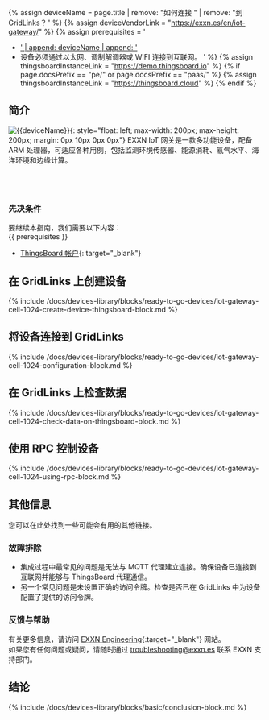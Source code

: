 {% assign deviceName = page.title | remove: "如何连接 " | remove: "到 GridLinks？" %}
{% assign deviceVendorLink = "https://exxn.es/en/iot-gateway/" %}
{% assign prerequisites = '
- <a href="' | append: deviceVendorLink | append: '" target="_blank">' | append: deviceName | append: '</a>
- 设备必须通过以太网、调制解调器或 WIFI 连接到互联网。 '
 %}
 {% assign thingsboardInstanceLink = "https://demo.thingsboard.io" %}
{% if page.docsPrefix == "pe/" or page.docsPrefix == "paas/" %}
{% assign thingsboardInstanceLink = "https://thingsboard.cloud" %}
{% endif %}

## 简介
![{{deviceName}}](/images/devices-library/{{page.deviceImageFileName}}){: style="float: left; max-width: 200px; max-height: 200px; margin: 0px 10px 0px 0px"}
EXXN IoT 网关是一款多功能设备，配备 ARM 处理器，可适应各种用例，包括监测环境传感器、能源消耗、氡气水平、海洋环境和边缘计算。
<br>
<br>
<br>
<br>

### 先决条件

要继续本指南，我们需要以下内容：  
{{ prerequisites }}
- [ThingsBoard 帐户]({{thingsboardInstanceLink}}){: target="_blank"}  

## 在 GridLinks 上创建设备

{% include /docs/devices-library/blocks/ready-to-go-devices/iot-gateway-cell-1024-create-device-thingsboard-block.md %}

## 将设备连接到 GridLinks

{% include /docs/devices-library/blocks/ready-to-go-devices/iot-gateway-cell-1024-configuration-block.md %}

## 在 GridLinks 上检查数据

{% include /docs/devices-library/blocks/ready-to-go-devices/iot-gateway-cell-1024-check-data-on-thingsboard-block.md %}

## 使用 RPC 控制设备

{% include /docs/devices-library/blocks/ready-to-go-devices/iot-gateway-cell-1024-using-rpc-block.md %}

## 其他信息
您可以在此处找到一些可能会有用的其他链接。  

### 故障排除
 - 集成过程中最常见的问题是无法与 MQTT 代理建立连接。确保设备已连接到互联网并能够与 ThingsBoard 代理通信。  
 - 另一个常见问题是未设置正确的访问令牌。检查是否已在 GridLinks 中为设备配置了提供的访问令牌。  

### 反馈与帮助

有关更多信息，请访问 [EXXN Engineering](https://exxn.es/en/){:target="_blank"} 网站。  
如果您有任何问题或疑问，请随时通过 [troubleshooting@exxn.es](mailto://troubleshooting@exxn.es) 联系 EXXN 支持部门。  

## 结论

{% include /docs/devices-library/blocks/basic/conclusion-block.md %}